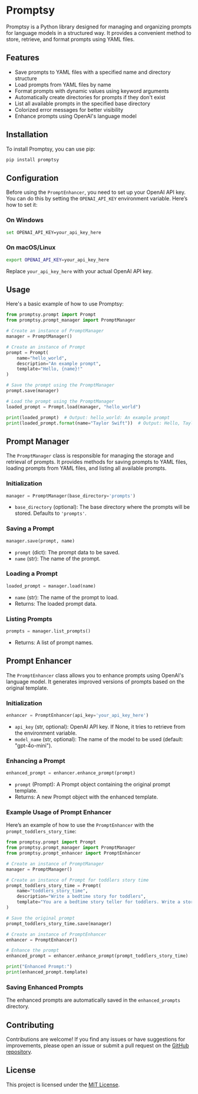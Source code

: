 
# Promptsy

Promptsy is a Python library designed for managing and organizing prompts for language models in a structured way. It provides a convenient method to store, retrieve, and format prompts using YAML files.

## Features

- Save prompts to YAML files with a specified name and directory structure
- Load prompts from YAML files by name
- Format prompts with dynamic values using keyword arguments
- Automatically create directories for prompts if they don't exist
- List all available prompts in the specified base directory
- Colorized error messages for better visibility
- Enhance prompts using OpenAI's language model

## Installation

To install Promptsy, you can use pip:

```bash
pip install promptsy
```

## Configuration

Before using the `PromptEnhancer`, you need to set up your OpenAI API key. You can do this by setting the `OPENAI_API_KEY` environment variable. Here’s how to set it:

### On Windows

```bash
set OPENAI_API_KEY=your_api_key_here
```

### On macOS/Linux

```bash
export OPENAI_API_KEY=your_api_key_here
```

Replace `your_api_key_here` with your actual OpenAI API key.

## Usage

Here's a basic example of how to use Promptsy:

```python
from promptsy.prompt import Prompt
from promptsy.prompt_manager import PromptManager

# Create an instance of PromptManager
manager = PromptManager()

# Create an instance of Prompt
prompt = Prompt(
    name="hello_world",
    description="An example prompt",
    template="Hello, {name}!"
)

# Save the prompt using the PromptManager
prompt.save(manager)

# Load the prompt using the PromptManager
loaded_prompt = Prompt.load(manager, "hello_world")

print(loaded_prompt)  # Output: hello_world: An example prompt
print(loaded_prompt.format(name="Taylor Swift"))  # Output: Hello, Taylor Swift!
```

## Prompt Manager

The `PromptManager` class is responsible for managing the storage and retrieval of prompts. It provides methods for saving prompts to YAML files, loading prompts from YAML files, and listing all available prompts.

### Initialization

```python
manager = PromptManager(base_directory='prompts')
```

- `base_directory` (optional): The base directory where the prompts will be stored. Defaults to `'prompts'`.

### Saving a Prompt

```python
manager.save(prompt, name)
```

- `prompt` (dict): The prompt data to be saved.
- `name` (str): The name of the prompt.

### Loading a Prompt

```python
loaded_prompt = manager.load(name)
```

- `name` (str): The name of the prompt to load.
- Returns: The loaded prompt data.

### Listing Prompts

```python
prompts = manager.list_prompts()
```

- Returns: A list of prompt names.

## Prompt Enhancer

The `PromptEnhancer` class allows you to enhance prompts using OpenAI's language model. It generates improved versions of prompts based on the original template.

### Initialization

```python
enhancer = PromptEnhancer(api_key='your_api_key_here')
```

- `api_key` (str, optional): OpenAI API key. If None, it tries to retrieve from the environment variable.
- `model_name` (str, optional): The name of the model to be used (default: "gpt-4o-mini").

### Enhancing a Prompt

```python
enhanced_prompt = enhancer.enhance_prompt(prompt)
```

- `prompt` (Prompt): A Prompt object containing the original prompt template.
- Returns: A new Prompt object with the enhanced template.

### Example Usage of Prompt Enhancer

Here’s an example of how to use the `PromptEnhancer` with the `prompt_toddlers_story_time`:

```python
from promptsy.prompt import Prompt
from promptsy.prompt_manager import PromptManager
from promptsy.prompt_enhancer import PromptEnhancer

# Create an instance of PromptManager
manager = PromptManager()

# Create an instance of Prompt for toddlers story time
prompt_toddlers_story_time = Prompt(
    name="toddlers_story_time",
    description="Write a bedtime story for toddlers",
    template="You are a bedtime story teller for toddlers. Write a story for a toddler about a {animal} that goes on an adventure to {place}."
)

# Save the original prompt
prompt_toddlers_story_time.save(manager)

# Create an instance of PromptEnhancer
enhancer = PromptEnhancer()

# Enhance the prompt
enhanced_prompt = enhancer.enhance_prompt(prompt_toddlers_story_time)

print("Enhanced Prompt:")
print(enhanced_prompt.template)
```

### Saving Enhanced Prompts

The enhanced prompts are automatically saved in the `enhanced_prompts` directory.

## Contributing

Contributions are welcome! If you find any issues or have suggestions for improvements, please open an issue or submit a pull request on the [GitHub repository](https://github.com/feliperafael/promptsy).

## License

This project is licensed under the [MIT License](LICENSE).
